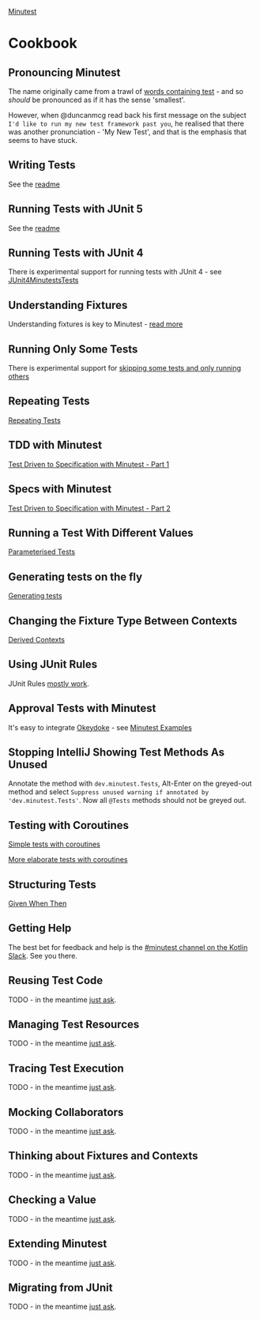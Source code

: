 [Minutest](README.md)

# Cookbook

## Pronouncing Minutest

The name originally came from a trawl of [words containing test](https://www.thefreedictionary.com/words-containing-test) - and so *should* be pronounced as if it has the sense 'smallest'. 

However, when @duncanmcg read back his first message on the subject `I'd like to run my new test framework past you`, he realised that there was another pronunciation - 'My New Test', and that is the emphasis that seems to have stuck.
 
## Writing Tests

See the [readme](README.md)

## Running Tests with JUnit 5

See the [readme](README.md)

## Running Tests with JUnit 4

There is experimental support for running tests with JUnit 4 - see 
[JUnit4MinutestsTests](../core/src/test/kotlin/dev/minutest/junit/experimental/JUnit4MinutestsTests.kt)

## Understanding Fixtures

Understanding fixtures is key to Minutest - [read more](fixtures.md)

## Running Only Some Tests

There is experimental support for [skipping some tests and only running others](focus-and-skip.md)

## Repeating Tests

[Repeating Tests](../core/src/test/kotlin/dev/minutest/examples/RepeatingExampleTests.kt)

## TDD with Minutest

[Test Driven to Specification with Minutest - Part 1](http://oneeyedmen.com/test-driven-to-specification-with-minutest-part1.html)

## Specs with Minutest

[Test Driven to Specification with Minutest - Part 2](http://oneeyedmen.com/test-driven-to-specification-with-minutest-part2.html)

## Running a Test With Different Values

[Parameterised Tests](../core/src/test/kotlin/dev/minutest/examples/ParameterisedExampleTests.kt)

## Generating tests on the fly

[Generating tests](generating-tests.md)

## Changing the Fixture Type Between Contexts

[Derived Contexts](../core/src/test/kotlin/dev/minutest/examples/DerivedContextExampleTests.kt)

## Using JUnit Rules

JUnit Rules [mostly work](junit-rules.md).

## Approval Tests with Minutest

It's easy to integrate [Okeydoke](https://github.com/dmcg/okey-doke/) - see [Minutest Examples](https://github.com/dmcg/minutest-examples/blob/master/src/test/kotlin/approvals/ApprovalsTest2.kt)

## Stopping IntelliJ Showing Test Methods As Unused

Annotate the method with `dev.minutest.Tests`, Alt-Enter on the greyed-out method and select `Suppress unused warning if annotated by 'dev.minutest.Tests'`. Now all `@Tests` methods should not be greyed out. 

## Testing with Coroutines

[Simple tests with coroutines](../core/src/test/kotlin/dev/minutest/examples/experimental/CoroutinesExampleTests.kt)

[More elaborate tests with coroutines](../core/src/test/kotlin/dev/minutest/examples/experimental/CoroutinesExampleTests2.kt)

## Structuring Tests

[Given When Then](../core/src/test/kotlin/dev/minutest/examples/experimental/ScenariosExampleTests.kt)

## Getting Help

The best bet for feedback and help is the [#minutest channel on the Kotlin Slack](https://kotlinlang.slack.com/messages/CCYE00YM6). See you there.

## Reusing Test Code

TODO - in the meantime [just ask](https://kotlinlang.slack.com/messages/CCYE00YM6).

## Managing Test Resources

TODO - in the meantime [just ask](https://kotlinlang.slack.com/messages/CCYE00YM6).

## Tracing Test Execution

TODO - in the meantime [just ask](https://kotlinlang.slack.com/messages/CCYE00YM6).

## Mocking Collaborators

TODO - in the meantime [just ask](https://kotlinlang.slack.com/messages/CCYE00YM6).

## Thinking about Fixtures and Contexts

TODO - in the meantime [just ask](https://kotlinlang.slack.com/messages/CCYE00YM6).

## Checking a Value

TODO - in the meantime [just ask](https://kotlinlang.slack.com/messages/CCYE00YM6).

## Extending Minutest

TODO - in the meantime [just ask](https://kotlinlang.slack.com/messages/CCYE00YM6).

## Migrating from JUnit

TODO - in the meantime [just ask](https://kotlinlang.slack.com/messages/CCYE00YM6).